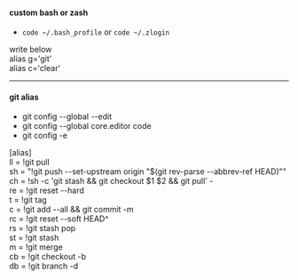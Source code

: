 #### custom bash or zash

- `code ~/.bash_profile` or `code ~/.zlogin`

write below
<br />
alias g='git'
<br />
alias c='clear'

---

#### git alias

- git config --global --edit
- git config --global core.editor code
- git config -e

[alias]
<br />
ll = !git pull
<br />
sh = "!git push --set-upstream origin \"$(git rev-parse --abbrev-ref HEAD)\""
<br />
ch = !sh -c 'git stash && git checkout $1 $2 && git pull' -
<br />
re = !git reset --hard
<br />
t = !git tag
<br />
c = !git add --all && git commit -m
<br />
rc = !git reset --soft HEAD^
<br />
rs = !git stash pop
<br />
st = !git stash
<br />
m = !git merge
<br />
cb = !git checkout -b
<br />
db = !git branch -d
